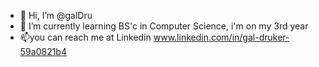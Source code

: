 - 👋 Hi, I’m @galDru
- 🌱 I’m currently learning BS'c in Computer Science, i'm on my 3rd year
- 📫you can reach me at Linkedin www.linkedin.com/in/gal-druker-59a0821b4

